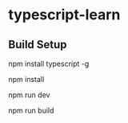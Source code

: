 # typescript-learn

## Build Setup

npm install typescript -g

npm install

npm run dev

npm run build
